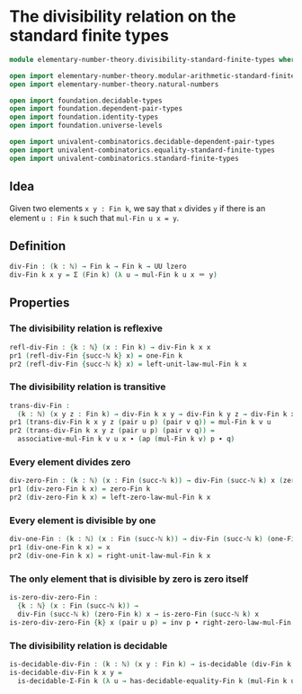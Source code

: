 #  The divisibility relation on the standard finite types

```agda
module elementary-number-theory.divisibility-standard-finite-types where

open import elementary-number-theory.modular-arithmetic-standard-finite-types
open import elementary-number-theory.natural-numbers

open import foundation.decidable-types
open import foundation.dependent-pair-types
open import foundation.identity-types
open import foundation.universe-levels

open import univalent-combinatorics.decidable-dependent-pair-types
open import univalent-combinatorics.equality-standard-finite-types
open import univalent-combinatorics.standard-finite-types
```

## Idea

Given two elements `x y : Fin k`, we say that `x` divides `y` if there is an element `u : Fin k` such that `mul-Fin u x = y`.

## Definition

```agda
div-Fin : (k : ℕ) → Fin k → Fin k → UU lzero
div-Fin k x y = Σ (Fin k) (λ u → mul-Fin k u x ＝ y)
```

## Properties

### The divisibility relation is reflexive

```agda
refl-div-Fin : {k : ℕ} (x : Fin k) → div-Fin k x x
pr1 (refl-div-Fin {succ-ℕ k} x) = one-Fin k
pr2 (refl-div-Fin {succ-ℕ k} x) = left-unit-law-mul-Fin k x
```

### The divisibility relation is transitive

```agda
trans-div-Fin :
  (k : ℕ) (x y z : Fin k) → div-Fin k x y → div-Fin k y z → div-Fin k x z
pr1 (trans-div-Fin k x y z (pair u p) (pair v q)) = mul-Fin k v u
pr2 (trans-div-Fin k x y z (pair u p) (pair v q)) =
  associative-mul-Fin k v u x ∙ (ap (mul-Fin k v) p ∙ q)
```

### Every element divides zero

```agda
div-zero-Fin : (k : ℕ) (x : Fin (succ-ℕ k)) → div-Fin (succ-ℕ k) x (zero-Fin k)
pr1 (div-zero-Fin k x) = zero-Fin k
pr2 (div-zero-Fin k x) = left-zero-law-mul-Fin k x
```

### Every element is divisible by one

```agda
div-one-Fin : (k : ℕ) (x : Fin (succ-ℕ k)) → div-Fin (succ-ℕ k) (one-Fin k) x
pr1 (div-one-Fin k x) = x
pr2 (div-one-Fin k x) = right-unit-law-mul-Fin k x
```

### The only element that is divisible by zero is zero itself

```agda
is-zero-div-zero-Fin :
  {k : ℕ} (x : Fin (succ-ℕ k)) →
  div-Fin (succ-ℕ k) (zero-Fin k) x → is-zero-Fin (succ-ℕ k) x
is-zero-div-zero-Fin {k} x (pair u p) = inv p ∙ right-zero-law-mul-Fin k u
```

### The divisibility relation is decidable

```agda
is-decidable-div-Fin : (k : ℕ) (x y : Fin k) → is-decidable (div-Fin k x y)
is-decidable-div-Fin k x y =
  is-decidable-Σ-Fin k (λ u → has-decidable-equality-Fin k (mul-Fin k u x) y)
```

